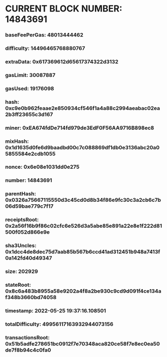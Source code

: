 # CURRENT BLOCK NUMBER: 14843691

### baseFeePerGas: 48013444462
### difficulty: 14496465768880767
### extraData: 0x617369612d65617374322d3132
### gasLimit: 30087887
### gasUsed: 19176098
### hash: 0xc9e0b962feaae2e850934cf546f1a4a88c2994aeabac02ea2b3ff23655c3d167
### miner: 0xEA674fdDe714fd979de3EdF0F56AA9716B898ec8
### mixHash: 0x1d1635d0fe6d9baadbd00c7c088869df1db0e3136abc20a05855584e2cdb1055
### nonce: 0x6e08e1031dd0e275
### number: 14843691
### parentHash: 0x0326a75667115550d3c45cd0d8b34f86e9fc30c3a2cb6c7b06d59bae779c7f17
### receiptsRoot: 0x2a56f16b9f86c02cfc6e526d3a5abe85e891a22e8e1f222d81500f052d866e9e
### sha3Uncles: 0x1dcc4de8dec75d7aab85b567b6ccd41ad312451b948a7413f0a142fd40d49347
### size: 202929
### stateRoot: 0x8c6a483b8955a58e9202a4f8a2be930c9cd9d091f4ce134af348b3660bd74058
### timestamp: 2022-05-25 19:37:16.108501
### totalDifficulty: 49956117163932944073156
### transactionsRoot: 0x51b5adfe278651bc0912f7e70348aca820ce58f7e8ec0ea50de7f8b94c4c0fa0
